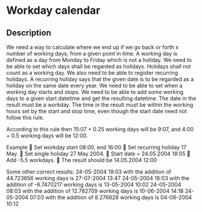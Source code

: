 # Workday calendar

## Description
We need a way to calculate where we end up if we go back or forth x number of working days, from a given point in time. A working day is defined as a day from Monday to Friday which is not a holiday. We need to be able to set which days shall be regarded as holidays. Holidays shall not count as a working day. We also need to be able to register recurring holidays. A recurring holiday says that the given date is to be regarded as a holiday on the same date every year. We need to be able to set when a working day starts and stops. We need to be able to add some working days to a given start datetime and get the resulting datetime. The date in the result must be a workday. The time in the result must be within the working hours set by the start and stop time, even though the start date need not follow this rule.

According to this rule then 15:07 + 0.25 working days will be 9:07, and 4:00 + 0.5 working days will be 12:00.

Example
 Set workday start 08:00, end 16:00
 Set recurring holiday 17 May.
 Set single holiday 27 May 2004.
 Start date = 24.05.2004 18:05
 Add -5.5 workdays.
 The result should be 14.05.2004 12:00

Some other correct results:
24-05-2004 19:03 with the addition of 44.723656 working days is 27-07-2004 13:47
24-05-2004 18:03 with the addition of -6.7470217 working days is 13-05-2004 10:02
24-05-2004 08:03 with the addition of 12.782709 working days is 10-06-2004 14:18
24-05-2004 07:03 with the addition of 8.276628 working days is 04-06-2004 10:12 
